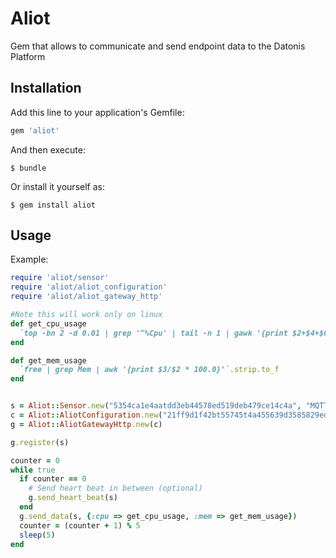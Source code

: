 # Aliot

Gem that allows to communicate and send endpoint data to the Datonis Platform

## Installation

Add this line to your application's Gemfile:

```ruby
gem 'aliot'
```

And then execute:

    $ bundle

Or install it yourself as:

    $ gem install aliot

## Usage

Example:
```ruby
require 'aliot/sensor'
require 'aliot/aliot_configuration'
require 'aliot/aliot_gateway_http'

#Note this will work only on linux
def get_cpu_usage
  `top -bn 2 -d 0.01 | grep '^%Cpu' | tail -n 1 | gawk '{print $2+$4+$6}'`.strip.to_f
end

def get_mem_usage
  `free | grep Mem | awk '{print $3/$2 * 100.0}'`.strip.to_f
end


s = Aliot::Sensor.new("5354ca1e4aatdd3eb44578ed519deb479ce14c4a", "MQTT-1", "MQTT", "An example MQTT based sensor", {:mem => {:type => :number}, :cpu => {:type => :number }})
c = Aliot::AliotConfiguration.new("21ff9d1f42bt55745t4a455639d3585829edc4dd", "ad33db9e2f56faab491127td944cdd47dft32d83")
g = Aliot::AliotGatewayHttp.new(c)

g.register(s)

counter = 0
while true
  if counter == 0
    # Send heart beat in between (optional)
    g.send_heart_beat(s)
  end
  g.send_data(s, {:cpu => get_cpu_usage, :mem => get_mem_usage})
  counter = (counter + 1) % 5
  sleep(5)
end
```
